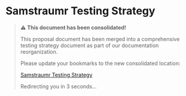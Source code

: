 # Samstraumr Testing Strategy

> **⚠️ This document has been consolidated!**
>
> This proposal document has been merged into a comprehensive testing strategy document as part of our documentation reorganization.
>
> Please update your bookmarks to the new consolidated location:
>
> [Samstraumr Testing Strategy](../testing/testing-strategy.md)
>
> Redirecting you in 3 seconds...
